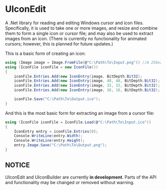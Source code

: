 ﻿UIconEdit
=========
A .Net library for reading and editing Windows cursor and icon files. Specifically, it is used to take one or more images, and resize and combine them to form a single icon or cursor file; and may also be used to extract images from an icon. (There is currently no functionality for animated cursors; however, this is planned for future updates.)

This is a basic form of creating an icon:
```C#
using (Image image = Image.FromFile(@"C:\Path\To\Input.png")) //A 256x256 PNG file.
using (IconFile iconFile = new IconFile())
{
    iconFile.Entries.Add(new IconEntry(image, BitDepth.Bit32);
    iconFile.Entries.Add(new IconEntry(image, 48, 48, BitDepth.Bit32);
    iconFile.Entries.Add(new IconEntry(image, 32, 32, BitDepth.Bit32);
    iconFile.Entries.Add(new IconEntry(image, 16, 16, BitDepth.Bit32);

    iconFile.Save("C:\Path\To\Output.ico");
}
```

And this is the most basic form for extracting an image from a cursor file:
```C#
using (IconFile iconFile = IconFile.Load(@"C:\Path\To\Input.ico"))
{
    IconEntry entry = iconFile.Entries[0];
    Console.WriteLine(entry.Width);
    Console.WriteLine(entry.Height);
    entry.Image.Save("C:\Path\To\Output.png");
}
```

NOTICE
------
UIconEdit and UIconBuilder are currently **in development**. Parts of the API and functionality may be changed or removed without warning.